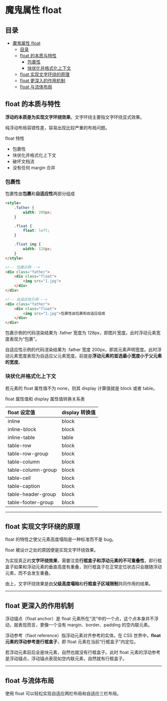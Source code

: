 # 魔鬼属性 float

## 目录

- [魔鬼属性 float](#魔鬼属性-float)
  - [目录](#目录)
  - [float 的本质与特性](#float-的本质与特性)
    - [包裹性](#包裹性)
    - [块状化并格式化上下文](#块状化并格式化上下文)
  - [float 实现文字环绕的原理](#float-实现文字环绕的原理)
  - [float 更深入的作用机制](#float-更深入的作用机制)
  - [float 与流体布局](#float-与流体布局)

## float 的本质与特性

**浮动的本质是为实现文字环绕效果**。文字环绕主要指文字环绕显式效果。

纯浮动布局容错性差，容易出现比较严重的布局问题。

float 特性

- 包裹性
- 块状化并格式化上下文
- 破坏文档流
- 没有任何 margin 合并

### 包裹性

包裹性由**包裹**和**自适应性**两部分组成

```html
<style>
    .father {
        width: 200px;
    }

    .float {
        float: left;
    }

    .float img {
        width: 128px;
    }
</style>

<!-- 包裹示例 -->
<div class="father">
    <div class="float">
        <img src="1.jpg">
    </div>
</div>

<!-- 自适应性示例 -->
<div class="father">
    <div class="float">
        <img src="1.jpg">包裹性由包裹和自适应组成
    </div>
</div>
```

包裹示例的代码渲染结果为 .father 宽度为 128px，即图片宽度。此时浮动元素宽度表现为“包裹”。

自适应性示例的代码渲染结果为 .father 宽度 200px，即其元素声明宽度。此时浮动元素宽度表现为自适应父元素宽度。前提是**浮动元素的首选最小宽度小于父元素的宽度**。

### 块状化并格式化上下文

若元素的 float 属性值不为 none，则其 display 计算值就是 block 或者 table。

float 属性值和 display 属性值转换关系表

| float 设定值       | display 转换值 |
| :----------------- | :------------- |
| inline             | block          |
| inline-block       | block          |
| inline-table       | table          |
| table-row          | block          |
| table-row-group    | block          |
| table-column       | block          |
| table-column-group | block          |
| table-cell         | block          |
| table-caption      | block          |
| table-header-group | block          |
| table-footer-group | block          |

---

## float 实现文字环绕的原理

float 的特性之使父元素高度塌陷是一种标准而不是 bug。

float 被设计之处的原因便是实现文字环绕效果。

为实现真正的**文字环绕效果**，需要注意**行框盒子和浮动元素的不可重叠性**，即行框盒子如果和浮动元素的垂直高度有重叠，则行框盒子在正常定位状态只会跟随浮动元素，而不会发生重叠。

由上，文字环绕效果是由**父级高度塌陷**和**行框盒子区域限制**共同作用的结果。

---

## float 更深入的作用机制

浮动锚点（float anchor）是 float 元素所在“流”中的一个点，这个点本身并不浮动，就表现而言，更像一个没有 margin、border、padding 的空内联元素。

浮动参考（flaot reference）指浮动元素对齐参考的实体。在 CSS 世界中，**float 元素的浮动参考是行框盒子**，即 float 元素在当前“行框盒子”内定位。

若浮动元素前后全是块元素，自然也就没有行框盒子。此时 float 元素的浮动参考是浮动锚点，浮动锚点表现如空内联元素，自然就有行框盒子。

---

## float 与流体布局

使用 float 可以轻松实现自适应两栏布局和自适应三栏布局。
